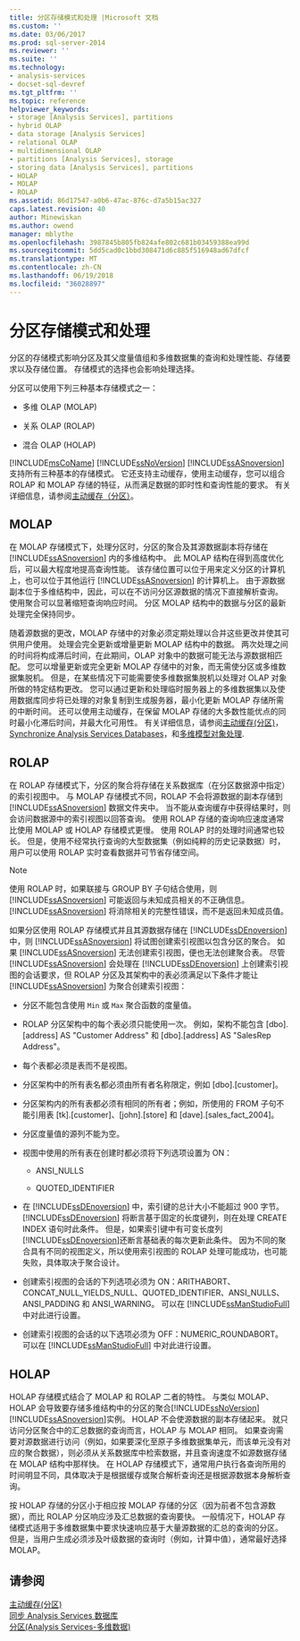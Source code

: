 ```yaml
---
title: 分区存储模式和处理 |Microsoft 文档
ms.custom: ''
ms.date: 03/06/2017
ms.prod: sql-server-2014
ms.reviewer: ''
ms.suite: ''
ms.technology:
- analysis-services
- docset-sql-devref
ms.tgt_pltfrm: ''
ms.topic: reference
helpviewer_keywords:
- storage [Analysis Services], partitions
- hybrid OLAP
- data storage [Analysis Services]
- relational OLAP
- multidimensional OLAP
- partitions [Analysis Services], storage
- storing data [Analysis Services], partitions
- HOLAP
- MOLAP
- ROLAP
ms.assetid: 86d17547-a0b6-47ac-876c-d7a5b15ac327
caps.latest.revision: 40
author: Minewiskan
ms.author: owend
manager: mblythe
ms.openlocfilehash: 3987845b805fb824afe802c681b03459388ea99d
ms.sourcegitcommit: 5dd5cad0c1bbd308471d6c885f516948ad67dfcf
ms.translationtype: MT
ms.contentlocale: zh-CN
ms.lasthandoff: 06/19/2018
ms.locfileid: "36028897"
---
```

# <a name="partition-storage-modes-and-processing"></a>分区存储模式和处理
  分区的存储模式影响分区及其父度量值组和多维数据集的查询和处理性能、存储要求以及存储位置。 存储模式的选择也会影响处理选择。  
  
 分区可以使用下列三种基本存储模式之一：  
  
-   多维 OLAP (MOLAP)  
  
-   关系 OLAP (ROLAP)  
  
-   混合 OLAP (HOLAP)  
  
 [!INCLUDE[msCoName](../../includes/msconame-md.md)] [!INCLUDE[ssNoVersion](../../includes/ssnoversion-md.md)] [!INCLUDE[ssASnoversion](../../includes/ssasnoversion-md.md)] 支持所有三种基本的存储模式。 它还支持主动缓存，使用主动缓存，您可以组合 ROLAP 和 MOLAP 存储的特征，从而满足数据的即时性和查询性能的要求。 有关详细信息，请参阅[主动缓存（分区）](partitions-proactive-caching.md)。  
  
## <a name="molap"></a>MOLAP  
 在 MOLAP 存储模式下，处理分区时，分区的聚合及其源数据副本将存储在 [!INCLUDE[ssASnoversion](../../includes/ssasnoversion-md.md)] 内的多维结构中。 此 MOLAP 结构在得到高度优化后，可以最大程度地提高查询性能。 该存储位置可以位于用来定义分区的计算机上，也可以位于其他运行 [!INCLUDE[ssASnoversion](../../includes/ssasnoversion-md.md)] 的计算机上。 由于源数据副本位于多维结构中，因此，可以在不访问分区源数据的情况下直接解析查询。 使用聚合可以显著缩短查询响应时间。 分区 MOLAP 结构中的数据与分区的最新处理完全保持同步。  
  
 随着源数据的更改，MOLAP 存储中的对象必须定期处理以合并这些更改并使其可供用户使用。 处理会完全更新或增量更新 MOLAP 结构中的数据。 两次处理之间的时间将构成滞后时间，在此期间，OLAP 对象中的数据可能无法与源数据相匹配。 您可以增量更新或完全更新 MOLAP 存储中的对象，而无需使分区或多维数据集脱机。 但是，在某些情况下可能需要使多维数据集脱机以处理对 OLAP 对象所做的特定结构更改。 您可以通过更新和处理临时服务器上的多维数据集以及使用数据库同步将已处理的对象复制到生成服务器，最小化更新 MOLAP 存储所需的中断时间。 还可以使用主动缓存，在保留 MOLAP 存储的大多数性能优点的同时最小化滞后时间，并最大化可用性。 有关详细信息，请参阅[主动缓存&#40;分区&#41;](partitions-proactive-caching.md)， [Synchronize Analysis Services Databases](../multidimensional-models/synchronize-analysis-services-databases.md)，和[多维模型对象处理](../multidimensional-models/processing-a-multidimensional-model-analysis-services.md).  
  
## <a name="rolap"></a>ROLAP  
 在 ROLAP 存储模式下，分区的聚合将存储在关系数据库（在分区数据源中指定）的索引视图中。 与 MOLAP 存储模式不同，ROLAP 不会将源数据的副本存储到 [!INCLUDE[ssASnoversion](../../includes/ssasnoversion-md.md)] 数据文件夹中。 当不能从查询缓存中获得结果时，则会访问数据源中的索引视图以回答查询。 使用 ROLAP 存储的查询响应速度通常比使用 MOLAP 或 HOLAP 存储模式更慢。 使用 ROLAP 时的处理时间通常也较长。 但是，使用不经常执行查询的大型数据集（例如纯粹的历史记录数据）时，用户可以使用 ROLAP 实时查看数据并可节省存储空间。  
  
> [!NOTE]  
>  使用 ROLAP 时，如果联接与 GROUP BY 子句结合使用，则 [!INCLUDE[ssASnoversion](../../includes/ssasnoversion-md.md)] 可能返回与未知成员相关的不正确信息。 [!INCLUDE[ssASnoversion](../../includes/ssasnoversion-md.md)] 将消除相关的完整性错误，而不是返回未知成员值。  
  
 如果分区使用 ROLAP 存储模式并且其源数据存储在 [!INCLUDE[ssDEnoversion](../../includes/ssdenoversion-md.md)] 中，则 [!INCLUDE[ssASnoversion](../../includes/ssasnoversion-md.md)] 将试图创建索引视图以包含分区的聚合。 如果 [!INCLUDE[ssASnoversion](../../includes/ssasnoversion-md.md)] 无法创建索引视图，便也无法创建聚合表。 尽管 [!INCLUDE[ssASnoversion](../../includes/ssasnoversion-md.md)] 会处理在 [!INCLUDE[ssDEnoversion](../../includes/ssdenoversion-md.md)] 上创建索引视图的会话要求，但 ROLAP 分区及其架构中的表必须满足以下条件才能让 [!INCLUDE[ssASnoversion](../../includes/ssasnoversion-md.md)] 为聚合创建索引视图：  
  
-   分区不能包含使用 `Min` 或 `Max` 聚合函数的度量值。  
  
-   ROLAP 分区架构中的每个表必须只能使用一次。 例如，架构不能包含 [dbo].[address] AS "Customer Address" 和 [dbo].[address] AS "SalesRep Address"。  
  
-   每个表都必须是表而不是视图。  
  
-   分区架构中的所有表名都必须由所有者名称限定，例如 [dbo].[customer]。  
  
-   分区架构内的所有表都必须有相同的所有者；例如，所使用的 FROM 子句不能引用表 [tk].[customer]、[john].[store] 和 [dave].[sales_fact_2004]。  
  
-   分区度量值的源列不能为空。  
  
-   视图中使用的所有表在创建时都必须将下列选项设置为 ON：  
  
    -   ANSI_NULLS  
  
    -   QUOTED_IDENTIFIER  
  
-   在 [!INCLUDE[ssDEnoversion](../../includes/ssdenoversion-md.md)] 中，索引键的总计大小不能超过 900 字节。 [!INCLUDE[ssDEnoversion](../../includes/ssdenoversion-md.md)] 将断言基于固定的长度键列，则在处理 CREATE INDEX 语句时此条件。 但是，如果索引键中有可变长度列[!INCLUDE[ssDEnoversion](../../includes/ssdenoversion-md.md)]还断言基础表的每次更新此条件。 因为不同的聚合具有不同的视图定义，所以使用索引视图的 ROLAP 处理可能成功，也可能失败，具体取决于聚合设计。  
  
-   创建索引视图的会话的下列选项必须为 ON：ARITHABORT、CONCAT_NULL_YIELDS_NULL、QUOTED_IDENTIFIER、ANSI_NULLS、ANSI_PADDING 和 ANSI_WARNING。 可以在 [!INCLUDE[ssManStudioFull](../../includes/ssmanstudiofull-md.md)] 中对此进行设置。  
  
-   创建索引视图的会话的以下选项必须为 OFF：NUMERIC_ROUNDABORT。 可以在 [!INCLUDE[ssManStudioFull](../../includes/ssmanstudiofull-md.md)] 中对此进行设置。  
  
## <a name="holap"></a>HOLAP  
 HOLAP 存储模式结合了 MOLAP 和 ROLAP 二者的特性。 与类似 MOLAP、 HOLAP 会导致要存储多维结构中的分区的聚合[!INCLUDE[ssNoVersion](../../includes/ssnoversion-md.md)][!INCLUDE[ssASnoversion](../../includes/ssasnoversion-md.md)]实例。 HOLAP 不会使源数据的副本存储起来。 就只访问分区聚合中的汇总数据的查询而言，HOLAP 与 MOLAP 相同。 如果查询需要对源数据进行访问（例如，如果要深化至原子多维数据集单元，而该单元没有对应的聚合数据），则必须从关系数据库中检索数据，并且查询速度不如源数据存储在 MOLAP 结构中那样快。 在 HOLAP 存储模式下，通常用户执行各查询所用的时间明显不同，具体取决于是根据缓存或聚合解析查询还是根据源数据本身解析查询。  
  
 按 HOLAP 存储的分区小于相应按 MOLAP 存储的分区（因为前者不包含源数据），而比 ROLAP 分区响应涉及汇总数据的查询要快。 一般情况下，HOLAP 存储模式适用于多维数据集中要求快速响应基于大量源数据的汇总的查询的分区。 但是，当用户生成必须涉及叶级数据的查询时（例如，计算中值），通常最好选择 MOLAP。  
  
## <a name="see-also"></a>请参阅  
 [主动缓存&#40;分区&#41;](partitions-proactive-caching.md)   
 [同步 Analysis Services 数据库](../multidimensional-models/synchronize-analysis-services-databases.md)   
 [分区&#40;Analysis Services-多维数据&#41;](partitions-analysis-services-multidimensional-data.md)  
  
  